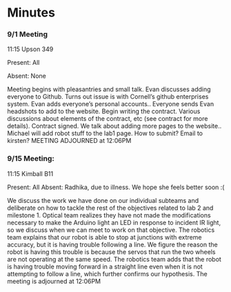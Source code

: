 # Minutes

### 9/1 Meeting

11:15 Upson 349

Present: All

Absent: None

Meeting begins with pleasantries and small talk.
Evan discusses adding everyone to Github.
Turns out issue is with Cornell’s github enterprises system.
Evan adds everyone’s personal accounts..
Everyone sends Evan headshots to add to the website.
Begin writing the contract.
Various discussions about elements of the contract, etc (see contract for more details).
Contract signed.
We talk about adding more pages to the website..
Michael will add robot stuff to the lab1 page.
How to submit? Email to kirsten?
MEETING ADJOURNED at 12:06PM

### 9/15 Meeting:
11:15 Kimball B11

Present: All
Absent: Radhika, due to illness.  We hope she feels better soon :( 

We discuss the work we have done on our individual subteams and deliberate on how to tackle the rest of the objectives related to lab 2 and milestone 1. 
Optical team realizes they have not made the modifications necessary to make the Arduino light an LED in response to incident IR light, so we discuss when we can meet to work on that objective.
The robotics team explains that our robot is able to stop at junctions with extreme accuracy, but it is having trouble following a line.  We figure the reason the robot is having this trouble is because the servos that run the two wheels are not operating at the same speed.  The robotics team adds that the robot is having trouble moving forward in a straight line even when it is not attempting to follow a line, which further confirms our hypothesis. 
The meeting is adjourned at 12:06PM
